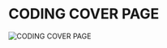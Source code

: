 # CODING COVER PAGE
![CODING COVER PAGE](https://blogger.googleusercontent.com/img/a/AVvXsEgGY6RmY_MKOnw2RC2jSGXS7N_fC0AznZuoD7nmhZEwDFNnyJhu5U1C0d7ssNTEhA87KHWnGwqD0Q1CWan9jQIsPLcz8m8LWQt8LteaMIMwzg9785aFBSykNkVIjdD908IaTYOkYGQokl0mltpYk_UxXBJVwkmK5zqcIrSEzE5-RTc5h2UEBRYmFU_I=s16000)
